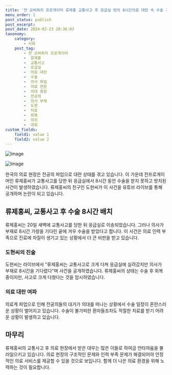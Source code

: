 ```yaml
---
title: '전 오버워치 프로게이머 류제홍 교통사고 후 응급실 방치 8시간의료 대란 속 수술 기다림'
menu_order: 1
post_status: publish
post_excerpt: 
post_date: 2024-02-23 20:36:03
taxonomy:
    category:
        - 사회
    post_tag:
        - 전 오버워치 프로게이머
        -  류제홍
        -  교통사고
        -  응급실
        -  의료 대란
        -  수술
        -  의사 파업
        -  의료 현장
        -  의대 증원
        -  전공의
        -  의사 부재
        -  도현
        -  치료
        -  회복
        -  의지
        -  대회
custom_fields:
    field1: value 1
    field2: value 2
---
```


![Image](https://imgnews.pstatic.net/image/018/2024/02/23/0005679181_001_20240223091301056.jpg?type=w647)

![Image](https://imgnews.pstatic.net/image/018/2024/02/23/0005679181_002_20240223091301066.jpg?type=w647)

한국의 의료 현장은 전공의 파업으로 대란 상태를 겪고 있습니다. 이 가운데 전프로게이머인 류제홍씨가 교통사고를 당한 뒤 응급실에서 8시간 동안 수술을 받지 못하고 방치된 사건이 발생하였습니다. 류제홍씨의 친구인 도현씨가 이 사건을 유튜브 라이브를 통해 공개하며 논란이 되고 있습니다.
## 류제홍씨, 교통사고 후 수술 8시간 배치
류제홍씨는 20일 새벽에 교통사고를 당한 뒤 응급실로 이송되었습니다. 그러나 의사가 부재로 8시간 가량을 기다린 끝에 겨우 수술을 받았다고 합니다. 이 사건은 의료 인력 부족으로 진료에 차질이 생기고 있는 상황에서 더 큰 비판을 받고 있습니다.
### 도현씨의 진술
도현씨는 라이브에서 "류제홍씨는 교통사고로 크게 다쳐 응급실에 실려갔지만 의사가 부재로 8시간을 기다렸다"며 사건을 공개하였습니다. 류제홍씨의 상태는 수술 후 회복 중이지만, 사고로 크게 다쳤다는 것을 암시하였습니다.
### 의료 대란 여파
의료계 파업으로 인해 전공의들의 대거가 의대를 떠나는 상황에서 수술 일정이 혼란스러운 상황이 벌어지고 있습니다. 수술이 불가피한 환자들조차도 적절한 치료를 받기 어려운 상황이 발생하고 있습니다.
## 마무리
류제홍씨의 교통사고 후 의료 현장에서 받은 대우는 많은 이들로 하여금 안타까움을 불러일으키고 있습니다. 의료 현장의 구조적인 문제와 인력 부족 문제가 해결되어야 안정적인 의료 서비스를 제공할 수 있을 것으로 보입니다. 함께 더 나은 의료 환경을 위해 노력하는 것이 필요합니다.
